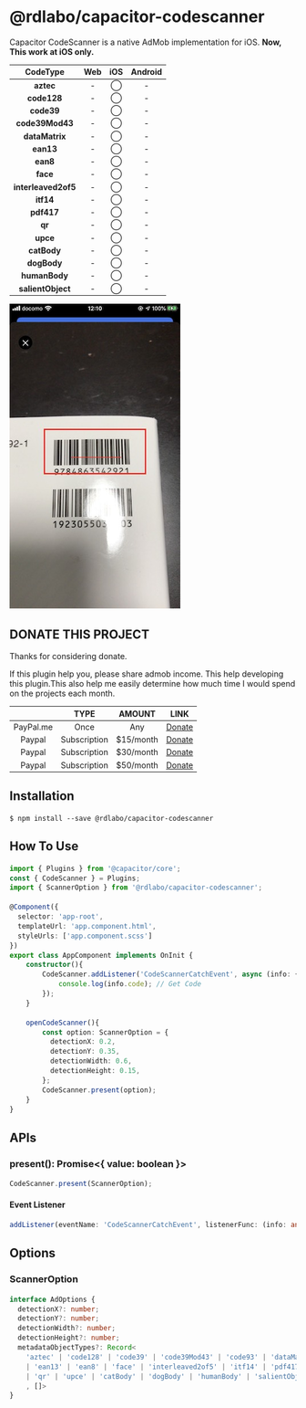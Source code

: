 # @rdlabo/capacitor-codescanner
Capacitor CodeScanner is a native AdMob implementation for iOS.
__Now, This work at iOS only.__

| CodeType | Web |  iOS | Android |
|:-----------------:|:-----------------:|:-----------------:|:-----------------:|
| **aztec** | - | ◯ | - |
| **code128** | - | ◯ | - |
| **code39** | - | ◯ | - |
| **code39Mod43** | - | ◯ | - |
| **dataMatrix** | - | ◯ | - |
| **ean13** | - | ◯ | - |
| **ean8** | - | ◯ | - |
| **face** | - | ◯ | - |
| **interleaved2of5** | - | ◯ | - |
| **itf14** | - | ◯ | - |
| **pdf417** | - | ◯ | - |
| **qr** | - | ◯ | - |
| **upce** | - | ◯ | - |
| **catBody** | - | ◯ | - |
| **dogBody** | - | ◯ | - |
| **humanBody** | - | ◯ | - |
| **salientObject** | - | ◯ | - |

![iOS ScreenShot](screenshot/ios.jpg)

## DONATE THIS PROJECT
Thanks for considering donate.

If this plugin help you, please share admob income. This help developing this plugin.This also help me easily determine how much time I would spend on the projects each month.

|  | TYPE | AMOUNT | LINK |
|:--:|:--:|:--:|:--:|
| PayPal.me | Once | Any | [Donate](https://www.paypal.me/rdlabo) |
| Paypal | Subscription | $15/month | [Donate](https://www.paypal.com/cgi-bin/webscr?cmd=_s-xclick&hosted_button_id=GE7XTRB3S6M4S) |
| Paypal | Subscription | $30/month | [Donate](https://www.paypal.com/cgi-bin/webscr?cmd=_s-xclick&hosted_button_id=ZV5NSRJ2MSMGN) |
| Paypal | Subscription | $50/month | [Donate](https://www.paypal.com/cgi-bin/webscr?cmd=_s-xclick&hosted_button_id=5RKVFKZRE8F36) |


## Installation
```
$ npm install --save @rdlabo/capacitor-codescanner
```

## How To Use
```typescript
import { Plugins } from '@capacitor/core';
const { CodeScanner } = Plugins;
import { ScannerOption } from '@rdlabo/capacitor-codescanner';

@Component({
  selector: 'app-root',
  templateUrl: 'app.component.html',
  styleUrls: ['app.component.scss']
})
export class AppComponent implements OnInit {
    constructor(){
        CodeScanner.addListener('CodeScannerCatchEvent', async (info: { code: string }) => {
            console.log(info.code); // Get Code
        });
    }

    openCodeScanner(){
        const option: ScannerOption = {
          detectionX: 0.2,
          detectionY: 0.35,
          detectionWidth: 0.6,
          detectionHeight: 0.15,
        };
        CodeScanner.present(option);
    }
}
```

## APIs
### present(): Promise<{ value: boolean }>
```typescript
CodeScanner.present(ScannerOption);
```

#### Event Listener
```typescript
addListener(eventName: 'CodeScannerCatchEvent', listenerFunc: (info: any) => void): PluginListenerHandle;
```

## Options
### ScannerOption
```ts
interface AdOptions {
  detectionX?: number;
  detectionY?: number;
  detectionWidth?: number;
  detectionHeight?: number;
  metadataObjectTypes?: Record<
    'aztec' | 'code128' | 'code39' | 'code39Mod43' | 'code93' | 'dataMatrix'
    | 'ean13' | 'ean8' | 'face' | 'interleaved2of5' | 'itf14' | 'pdf417'
    | 'qr' | 'upce' | 'catBody' | 'dogBody' | 'humanBody' | 'salientObject'
    , []>
}
```
